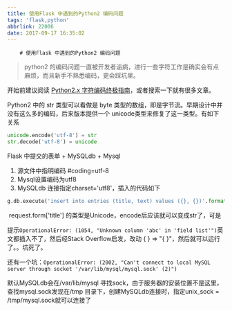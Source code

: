 ```yaml
---
title: 使用Flask 中遇到的Python2 编码问题
tags: 'flask,python'
abbrlink: 22006
date: 2017-09-17 16:35:02
---
```

        # 使用Flask 中遇到的Python2 编码问题

>  python2 的编码问题一直被开发者诟病，进行一些字符工作是确实会有点麻烦，而且新手不熟悉编码，更会踩坑里。

开始前建议阅读 [Python2.x 字符编码终极指南](http://selfboot.cn/2016/12/28/py_encode_decode/)，或者搜索一下就有很多文章。

Python2 中的 str 类型可以看做是 byte 类型的数组，即是字节流。早期设计中并没有这么多的编码，后来版本提供一个 unicode类型来修复了这一类型。有如下关系

```python
unicode.encode('utf-8') = str
str.decode('utf-8') = unicode
```

Flask 中提交的表单 + MySQLdb + Mysql

1. 源文件中指明编码 #coding=utf-8
2. Mysql设置编码为utf8 
3. MySQLdb 连接指定charset='utf8'，插入的代码如下

```python
g.db.execute('insert into entries (title, text) values ({}, {})'.format(request.form['title'].encode('utf-8'), request.form['text'].encode('utf-8')))
```

​	request.form['title'] 的类型是Unicode，encode后应该就可以变成str了，可是

提示``OperationalError: (1054, "Unknown column 'abc' in 'field list'")``英文都插入不了，然后经Stack Overflow启发，改动 { } => "{ }"，然后就可以运行了。。坑死了。

还有一个坑：``OperationalError: (2002, "Can't connect to local MySQL server through socket '/var/lib/mysql/mysql.sock' (2)")``

默认MySQLdb会在/var/lib/mysql 寻找sock，由于服务器的安装位置不是这里，查找mysql.sock发现在/tmp 目录下，创建MySQLdb连接时，指定unix_sock = /tmp/mysql.sock就可以连接了